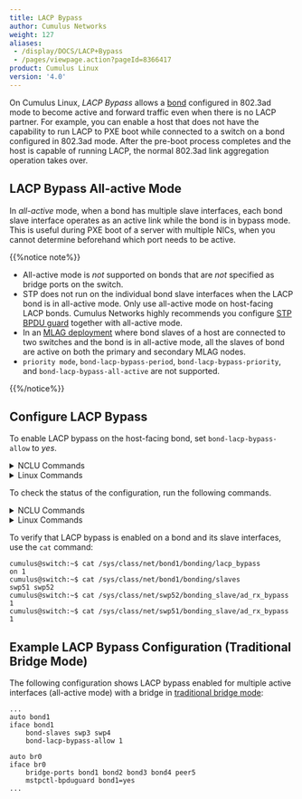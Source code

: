 ```yaml
---
title: LACP Bypass
author: Cumulus Networks
weight: 127
aliases:
 - /display/DOCS/LACP+Bypass
 - /pages/viewpage.action?pageId=8366417
product: Cumulus Linux
version: '4.0'
---
```

On Cumulus Linux, *LACP Bypass* allows a [bond](../Bonding-Link-Aggregation/) configured in 802.3ad mode to become active and forward traffic even when there is no LACP partner. For example, you can enable a host that does not have the capability to run LACP to PXE boot while connected to a switch on a bond configured in 802.3ad mode. After the pre-boot process completes and the host is capable of running LACP, the normal 802.3ad link aggregation operation takes over.

## LACP Bypass All-active Mode

In *all-active* mode, when a bond has multiple slave interfaces, each bond slave interface operates as an active link while the bond is in bypass mode. This is useful during PXE boot of a server with multiple NICs, when you cannot determine beforehand which port needs to be active.

{{%notice note%}}

- All-active mode is *not* supported on bonds that are *not* specified as bridge ports on the switch.
- STP does not run on the individual bond slave interfaces when the LACP bond is in all-active mode. Only use all-active mode on host-facing LACP bonds. Cumulus Networks highly recommends you configure [STP BPDU guard](../Spanning-Tree-and-Rapid-Spanning-Tree/) together with all-active mode.
- In an [MLAG deployment](../Multi-Chassis-Link-Aggregation-MLAG/) where bond slaves of a host are connected to two switches and the bond is in all-active mode, all the slaves of bond are active on both the primary and secondary MLAG nodes.
- `priority mode`, `bond-lacp-bypass-period`, `bond-lacp-bypass-priority`, and `bond-lacp-bypass-all-active` are not supported.

{{%/notice%}}

## Configure LACP Bypass

To enable LACP bypass on the host-facing bond, set `bond-lacp-bypass-allow` to *yes*.

<details>

<summary>NCLU Commands </summary>

The following commands create a VLAN-aware bridge with LACP bypass enabled:

```
cumulus@switch:~$ net add bond bond1 bond slaves swp51s2,swp51s3
cumulus@switch:~$ net add bond bond1 clag id 1
cumulus@switch:~$ net add bond bond1 bond lacp-bypass-allow
cumulus@switch:~$ net add bond bond1 stp bpduguard
cumulus@switch:~$ net add bridge bridge ports bond1,bond2,bond3,bond4,peer5
cumulus@switch:~$ net add bridge bridge vids 100-105
cumulus@switch:~$ net pending
cumulus@switch:~$ net commit
```

</details>

<details>

<summary>Linux Commands </summary>

Edit the `/etc/network/interfaces` file to add the set `bond-lacp-bypass-allow` to yes option. The following configuration creates a VLAN-aware bridge with LACP bypass enabled:

```
cumulus@switch:~$ sudo nano /etc/network/interfaces
...
auto bond1
iface bond1
    bond-lacp-bypass-allow yes
    bond-slaves swp51s2 swp51s3
    clag-id 1
    mstpctl-bpduguard yes
...
auto bridge
iface bridge
    bridge-ports bond1 bond2 bond3 bond4 peer5
    bridge-vids 100-105
    bridge-vlan-aware yes
...
```

Run the `ifreload -a` command to reload the configuration:

```
cumulus@switch:~$ sudo ifreload -a
```

</details>

To check the status of the configuration, run the following commands.

<details>

<summary>NCLU Commands </summary>

Run the `net show interface <bond>` command on the bond and its slave interfaces:

```
cumulus@switch:~$ net show interface bond1

    Name   MAC               Speed   MTU   Mode
--  ------ ----------------- ------- ----- ----------
UP  bond1  44:38:39:00:00:5b 1G      1500  Bond/Trunk

Bond Details
------------------ -------------------------
Bond Mode:         LACP
Load Balancing:    Layer3+4
Minimum Links:     1
In CLAG:           CLAG Active
LACP Sys Priority:
LACP Rate:         Fast Timeout
LACP Bypass:       LACP Bypass Not Supported

    Port       Speed     TX   RX   Err   Link Failures
-- --------   ------- ---- ---- ----- ---------------
UP swp51s2(P) 1G         0    0     0               0
UP swp51s3(P) 1G         0    0     0               0


All VLANs on L2 Port
----------------------
100-105

Untagged
----------
1

Vlans in disabled State
-------------------------
100-105

LLDP
--------   ---- ------------------
swp51s2(P) ==== swp1(spine01)
swp51s3(P) ==== swp1(spine02)
```

</details>

<details>

<summary>Linux Commands </summary>

Run the `ip link show` command on the bond and its slave interfaces:

```
cumulus@switch:~$ ip link show bond1
164: bond1: <BROADCAST,MULTICAST,MASTER,UP,LOWER_UP> mtu 1500 qdisc noqueue master br0 state UP mode DORMANT group default 
    link/ether c4:54:44:f6:44:5a brd ff:ff:ff:ff:ff:ff
cumulus@switch:~$ ip link show swp51s2
55: swp51s2: <BROADCAST,MULTICAST,SLAVE,UP,LOWER_UP> mtu 1500 qdisc pfifo_fast master bond1 state UP mode DEFAULT group default qlen 1000
    link/ether c4:54:44:f6:44:5a brd ff:ff:ff:ff:ff:ff
cumulus@switch:~$ ip link show swp52s3
56: swp51s3: <BROADCAST,MULTICAST,SLAVE,UP,LOWER_UP> mtu 1500 qdisc pfifo_fast master bond1 state UP mode DEFAULT group default qlen 1000
    link/ether c4:54:44:f6:44:5a brd ff:ff:ff:ff:ff:ff
```

</details>

To verify that LACP bypass is enabled on a bond and its slave interfaces, use the `cat` command:

```
cumulus@switch:~$ cat /sys/class/net/bond1/bonding/lacp_bypass
on 1
cumulus@switch:~$ cat /sys/class/net/bond1/bonding/slaves
swp51 swp52
cumulus@switch:~$ cat /sys/class/net/swp52/bonding_slave/ad_rx_bypass
1
cumulus@switch:~$ cat /sys/class/net/swp51/bonding_slave/ad_rx_bypass
1
```

## Example LACP Bypass Configuration (Traditional Bridge Mode)

The following configuration shows LACP bypass enabled for multiple active interfaces (all-active mode) with a bridge in [traditional bridge mode](../Ethernet-Bridging-VLANs/Traditional-Bridge-Mode/):

```
...
auto bond1
iface bond1 
    bond-slaves swp3 swp4
    bond-lacp-bypass-allow 1

auto br0
iface br0
    bridge-ports bond1 bond2 bond3 bond4 peer5
    mstpctl-bpduguard bond1=yes
...
```
